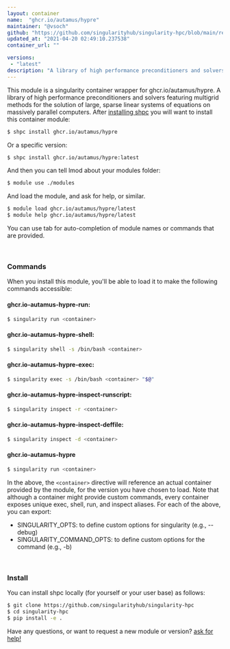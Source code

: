 ```yaml
---
layout: container
name:  "ghcr.io/autamus/hypre"
maintainer: "@vsoch"
github: "https://github.com/singularityhub/singularity-hpc/blob/main/registry/ghcr.io/autamus/hypre/container.yaml"
updated_at: "2021-04-20 02:49:10.237538"
container_url: ""

versions:
 - "latest"
description: "A library of high performance preconditioners and solvers featuring multigrid methods for the solution of large, sparse linear systems of equations on massively parallel computers."
---
```


This module is a singularity container wrapper for ghcr.io/autamus/hypre.
A library of high performance preconditioners and solvers featuring multigrid methods for the solution of large, sparse linear systems of equations on massively parallel computers.
After [installing shpc](#install) you will want to install this container module:

```bash
$ shpc install ghcr.io/autamus/hypre
```

Or a specific version:

```bash
$ shpc install ghcr.io/autamus/hypre:latest
```

And then you can tell lmod about your modules folder:

```bash
$ module use ./modules
```

And load the module, and ask for help, or similar.

```bash
$ module load ghcr.io/autamus/hypre/latest
$ module help ghcr.io/autamus/hypre/latest
```

You can use tab for auto-completion of module names or commands that are provided.

<br>

### Commands

When you install this module, you'll be able to load it to make the following commands accessible:

#### ghcr.io-autamus-hypre-run:

```bash
$ singularity run <container>
```

#### ghcr.io-autamus-hypre-shell:

```bash
$ singularity shell -s /bin/bash <container>
```

#### ghcr.io-autamus-hypre-exec:

```bash
$ singularity exec -s /bin/bash <container> "$@"
```

#### ghcr.io-autamus-hypre-inspect-runscript:

```bash
$ singularity inspect -r <container>
```

#### ghcr.io-autamus-hypre-inspect-deffile:

```bash
$ singularity inspect -d <container>
```



#### ghcr.io-autamus-hypre

```bash
$ singularity run <container>
```


In the above, the `<container>` directive will reference an actual container provided
by the module, for the version you have chosen to load. Note that although a container
might provide custom commands, every container exposes unique exec, shell, run, and
inspect aliases. For each of the above, you can export:

 - SINGULARITY_OPTS: to define custom options for singularity (e.g., --debug)
 - SINGULARITY_COMMAND_OPTS: to define custom options for the command (e.g., -b)

<br>
  
### Install

You can install shpc locally (for yourself or your user base) as follows:

```bash
$ git clone https://github.com/singularityhub/singularity-hpc
$ cd singularity-hpc
$ pip install -e .
```

Have any questions, or want to request a new module or version? [ask for help!](https://github.com/singularityhub/singularity-hpc/issues)